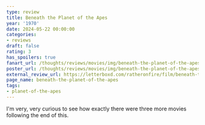 ```yaml
---
type: review
title: Beneath the Planet of the Apes
year: '1970'
date: 2024-05-22 00:00:00
categories:
- reviews
draft: false
rating: 3
has_spoilers: true
fanart_url: /thoughts/reviews/movies/img/beneath-the-planet-of-the-apes_fanart.png
poster_url: /thoughts/reviews/movies/img/beneath-the-planet-of-the-apes_poster.png
external_review_url: https://letterboxd.com/ratheronfire/film/beneath-the-planet-of-the-apes/
page_name: beneath-the-planet-of-the-apes
tags:
- planet-of-the-apes
---
```


I'm very, very curious to see how exactly there were three more movies following the end of this.

